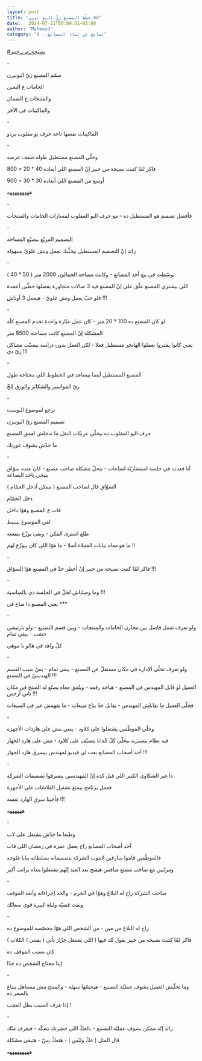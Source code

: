 ```yaml
---
layout: post
title: "خطّط المصنع زيّ اليو تيرن.md"
date:   2024-07-21T00:00:01+03:00
author: "Mahmoud"
category: "9 - نصائح عن بناء المصانع"
---
```

[<u>\#نصيحة_من_خبير</u>](https://www.facebook.com/hashtag/%D9%86%D8%B5%D9%8A%D8%AD%D8%A9_%D9%85%D9%86_%D8%AE%D8%A8%D9%8A%D8%B1?__eep__=6&__cft__%5b0%5d=AZXdK5rWc_rAv-ptpmI1Mz2z1fgX-sfBOpF8mVAII7dazA4Ga4EtK2RSz3QuQKGD06Oo0W9jHRrTBOx5vRtr4uhkUoI3OztACw1FRq7tiEKD1u6z_SLOqVhlJrxRLgCKzT8H5gbkBJtL7C-HZJQtPfuvAfGcfJSbjLW91sB9gCuCYf-vEL4SXZhrYDCbD_pjIlU&__tn__=*NK-R)

\-

صمّم المصنع زيّ اليوتيرن

الخامات ع اليمين

والمنتجات ع الشمال

والماكينات في الآخر

\-

الماكينات نفسها تاخد حرف يو مقلوب بردو

\-

وخلّي المصنع مستطيل طوله ضعف عرضه

فاكر لمّا كتبت نصيحة من خبير إنّ المصنع اللي أبعاده 40 \*
20 = 800

أوسع من المصنع اللي أبعاده 30 \* 30 = 900

هههههههههه

\-

فأفضل تصميم هو المستطيل ده - مع حرف اليو المقلوب لمسارات
الخامات والمنتجات

\-

التصميم المربّع بيضيّع المساحة

زائد إنّ التصميم المستطيل بيخلّيك تعمل ونش علويّ
بسهولة

\-

توسّطت في بيع أحد المصانع - وكانت مساحة الجمالون 2000 متر
( 50 \* 40 )

اللي بيشتري المصنع علّق على إنّ المصنع فيه 3 صالات متجاورة
يفصلها خطّين أعمدة

فلو حبّ يعمل ونش علويّ - هيعمل 3 أوناش !!!

\-

لو كان المصنع ده 100 \* 20 متر - كان عمل عبّارة واحدة
تخدم المصنع كلّه

المشكلة إنّ المصنع كانت مساحته 8500 متر

يعني كانوا يقدروا يعملوا الهانجر مستطيل فعلا - لكن العمل
بدون دراسة بيسبّب مشاكل زيّ دي !!!

\-

المصنع المستطيل أيضا بيساعد في الخطوط اللي محتاجة
طول

زيّ المواسير والشكائر والورق إلخّ

\-

نرجع لموضوع البوست

تصميم المصنع زيّ اليوتيرن

حرف اليو المقلوب ده بيخلّي عربيّات النقل ما تدخلش لعمق
المصنع

ما حدّش يشوف عورتك

\-

أنا قعدت في جلسة استشاريّة لساعات - بنحلّ مشكلة صاحب
مصنع - كان عنده سوّاق بييجي ياخد البضاعة

السوّاق قال لصاحب المصنع ( ممكن أدخل الحمّام )

دخل الحمّام

فات ع المصنع وهوّا داخل

لقى الموضوع بسيط

طلع اشترى المكن - وبقى يوزّع بنفسه

ما هو معاه بيانات العملاء أصلا - ما هوّا اللي كان بيوزّع
لهم !!

\-

فاكر لمّا كتبت نصيحة من خبير إنّ أخطر حدّ في المصنع هوّا
السوّاق !!!

\-

وما وصلناش لحلّ في الجلسة دي بالمناسبة !!!

يعني المصنع دا ضاع في \*\*\*

\-

ولو تعرف تعمل فاصل بين مخازن الخامات والمنتجات - وبين
قسم التصنيع - ولو بارتيشن خشب - يبقى تمام

كلّ واهد في هالو يا موهي

\-

ولو تعرف تخلّي الإدارة في مكان مستقلّ عن المصنع - يبقى
تمام - بسّ سيب القسم الهندسيّ في المصنع !!!

العميل لو قابل المهندس في المصنع - هياخد رقمه - ويتّفق
معاه يصنّع له المنتج في مكان تاني أرخص !!!

فخلّي العميل ما يقابلش المهندس - يقابل حدّ بتاع مبيعات -
ما يفهمش غير في المبيعات

\-

وخلّي الموظّفين يشتغلوا على كلاود - يعني مش على هاردات
الأجهزة

فيه نظام بتشتريه بيخلّي كلّ الداتا تتسيّف على كلاود - مش
على هارد الجهاز

أحد أصحاب المصانع بعت لي فيديو لمهندس بيسرق هارد
الجهاز !!!

\-

دا غير الشكاوى الكتير اللي قبل كده إنّ المهندسين بيسرقوا
تصميمات الشركة

فعمل برنامج بيمنع تشغيل الفلاشات على الأجهزة

فأخينا سرق الهارد نفسه !!!

ههههههه

\-

وطبعا ما حدّش يشتغل على لاب

أحد أصحاب المصانع راح يعمل عمرة في رمضان اللي فات

فالموظّفين قاموا سارقين لابتوب الشركة بتصميماته بسلطاته
ببابا غنّوجه

ومرتّبين مع صاحب مصنع منافس هيفتح بعد العيد إنّهم يشتغلوا
معاه براتب أكبر

\-

صاحب الشركة راح له البلاغ وهوّا في الحرم - واتّخذ إجراءاته
وأنقذ الموقف

وبقت قضيّة وليلة كبيرة قوي سعاتّك

\-

راح له البلاغ من مين - من الشخص اللي هوّا مخصّصه للموضوع
ده

فاكر لمّا كتبت نصيحة من خبير بقول لك فيها ( اللي يشتغل
جزّار يأني ( يقتني ) الكلاب )

كان بسبب الموقف ده

إنتا محتاج الشخص ده جدّا

\-

وما تخلّيش العميل يشوف عمليّة التصنيع - هيحسّها سهلة -
والمنتج مش مستاهل يتباع بالسعر ده

إذا عرف السبب بطل العجب !

\-

زائد إنّه ممكن يشوف عمليّة التصنيع - بالعكّ اللي حضرتك
بتعكّه - فيقرف منّك

قال المثل ( عكّ وليّس ) - هتعكّ بسّ - هتبقى مشكلة

هههههههههه
